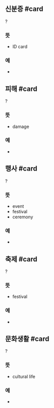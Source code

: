 ## 신분증 #card
?
### 뜻
- ID card
### 예
-
<!--SR:!2025-02-04,107,290-->

## 피해 #card
?
### 뜻
- damage
### 예
-
<!--SR:!2024-12-31,54,230-->

## 행사 #card
?
### 뜻
- event
- festival
- ceremony
### 예
-
<!--SR:!2024-12-30,35,190-->

## 축제 #card
?
### 뜻
- festival
### 예
-
<!--SR:!2025-01-05,26,246-->

## 문화생활 #card
?
### 뜻
- cultural life
### 예
-
